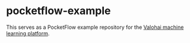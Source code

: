 # pocketflow-example
This serves as a PocketFlow example repository for the [Valohai machine learning platform](https://valohai.com).

